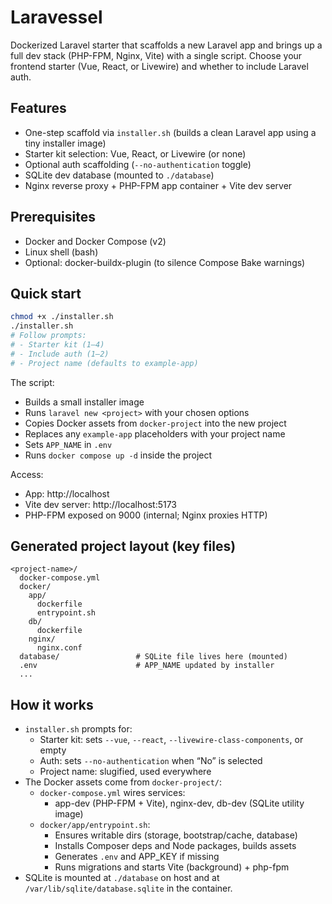 # Laravessel

Dockerized Laravel starter that scaffolds a new Laravel app and brings up a full dev stack (PHP-FPM, Nginx, Vite) with a single script. Choose your frontend starter (Vue, React, or Livewire) and whether to include Laravel auth.

## Features
- One-step scaffold via `installer.sh` (builds a clean Laravel app using a tiny installer image)
- Starter kit selection: Vue, React, or Livewire (or none)
- Optional auth scaffolding (`--no-authentication` toggle)
- SQLite dev database (mounted to `./database`)
- Nginx reverse proxy + PHP-FPM app container + Vite dev server

## Prerequisites
- Docker and Docker Compose (v2)
- Linux shell (bash)
- Optional: docker-buildx-plugin (to silence Compose Bake warnings)

## Quick start
```bash
chmod +x ./installer.sh
./installer.sh
# Follow prompts:
# - Starter kit (1–4)
# - Include auth (1–2)
# - Project name (defaults to example-app)
```
The script:
- Builds a small installer image
- Runs `laravel new <project>` with your chosen options
- Copies Docker assets from `docker-project` into the new project
- Replaces any `example-app` placeholders with your project name
- Sets `APP_NAME` in `.env`
- Runs `docker compose up -d` inside the project

Access:
- App: http://localhost
- Vite dev server: http://localhost:5173
- PHP-FPM exposed on 9000 (internal; Nginx proxies HTTP)

## Generated project layout (key files)
```
<project-name>/
  docker-compose.yml
  docker/
    app/
      dockerfile
      entrypoint.sh
    db/
      dockerfile
    nginx/
      nginx.conf
  database/                 # SQLite file lives here (mounted)
  .env                      # APP_NAME updated by installer
  ...
```

## How it works
- `installer.sh` prompts for:
  - Starter kit: sets `--vue`, `--react`, `--livewire-class-components`, or empty
  - Auth: sets `--no-authentication` when “No” is selected
  - Project name: slugified, used everywhere
- The Docker assets come from `docker-project/`:
  - `docker-compose.yml` wires services:
    - app-dev (PHP-FPM + Vite), nginx-dev, db-dev (SQLite utility image)
  - `docker/app/entrypoint.sh`:
    - Ensures writable dirs (storage, bootstrap/cache, database)
    - Installs Composer deps and Node packages, builds assets
    - Generates `.env` and APP_KEY if missing
    - Runs migrations and starts Vite (background) + php-fpm
- SQLite is mounted at `./database` on host and at `/var/lib/sqlite/database.sqlite` in the container.
